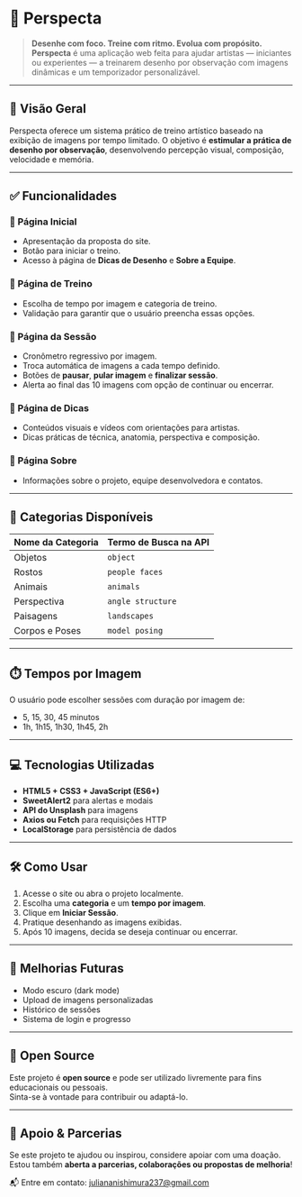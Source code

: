 # 🎨 Perspecta

> **Desenhe com foco. Treine com ritmo. Evolua com propósito.**  
**Perspecta** é uma aplicação web feita para ajudar artistas — iniciantes ou experientes — a treinarem desenho por observação com imagens dinâmicas e um temporizador personalizável.

---

## 📜 Visão Geral

Perspecta oferece um sistema prático de treino artístico baseado na exibição de imagens por tempo limitado. O objetivo é **estimular a prática de desenho por observação**, desenvolvendo percepção visual, composição, velocidade e memória.

---

## ✅ Funcionalidades

### 🔷 Página Inicial
- Apresentação da proposta do site.
- Botão para iniciar o treino.
- Acesso à página de **Dicas de Desenho** e **Sobre a Equipe**.

### 🔷 Página de Treino
- Escolha de tempo por imagem e categoria de treino.
- Validação para garantir que o usuário preencha essas opções.

### 🔷 Página da Sessão
- Cronômetro regressivo por imagem.
- Troca automática de imagens a cada tempo definido.
- Botões de **pausar**, **pular imagem** e **finalizar sessão**.
- Alerta ao final das 10 imagens com opção de continuar ou encerrar.

### 🔷 Página de Dicas
- Conteúdos visuais e vídeos com orientações para artistas.
- Dicas práticas de técnica, anatomia, perspectiva e composição.

### 🔷 Página Sobre
- Informações sobre o projeto, equipe desenvolvedora e contatos.

---

## 🧪 Categorias Disponíveis

| Nome da Categoria     | Termo de Busca na API     |
|------------------------|----------------------------|
| Objetos                | `object`                   |
| Rostos                 | `people faces`             |
| Animais                | `animals`                  |
| Perspectiva            | `angle structure`          |
| Paisagens              | `landscapes`               |
| Corpos e Poses         | `model posing`             |

---

## ⏱️ Tempos por Imagem

O usuário pode escolher sessões com duração por imagem de:

- 5, 15, 30, 45 minutos
- 1h, 1h15, 1h30, 1h45, 2h

---

## 💻 Tecnologias Utilizadas

- **HTML5 + CSS3 + JavaScript (ES6+)**
- **SweetAlert2** para alertas e modais
- **API do Unsplash** para imagens
- **Axios ou Fetch** para requisições HTTP
- **LocalStorage** para persistência de dados

---

## 🛠️ Como Usar

1. Acesse o site ou abra o projeto localmente.
2. Escolha uma **categoria** e um **tempo por imagem**.
3. Clique em **Iniciar Sessão**.
4. Pratique desenhando as imagens exibidas.
5. Após 10 imagens, decida se deseja continuar ou encerrar.

---

## 🚀 Melhorias Futuras

- Modo escuro (dark mode)
- Upload de imagens personalizadas
- Histórico de sessões
- Sistema de login e progresso

---

## 📢 Open Source

Este projeto é **open source** e pode ser utilizado livremente para fins educacionais ou pessoais.  
Sinta-se à vontade para contribuir ou adaptá-lo.

---

## 💖 Apoio & Parcerias

Se este projeto te ajudou ou inspirou, considere apoiar com uma doação.  
Estou também **aberta a parcerias, colaborações ou propostas de melhoria**!

📬 Entre em contato: [juliananishimura237@gmail.com](mailto:juliananishimura237@gmail.com)


